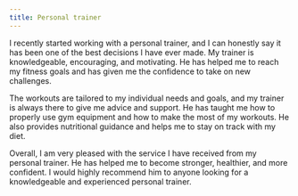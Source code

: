 ```yaml
---
title: Personal trainer
---
```


I recently started working with a personal trainer, and I can honestly say it has been one of the best decisions I have ever made. My trainer is knowledgeable, encouraging, and motivating. He has helped me to reach my fitness goals and has given me the confidence to take on new challenges. 

The workouts are tailored to my individual needs and goals, and my trainer is always there to give me advice and support. He has taught me how to properly use gym equipment and how to make the most of my workouts. He also provides nutritional guidance and helps me to stay on track with my diet. 

Overall, I am very pleased with the service I have received from my personal trainer. He has helped me to become stronger, healthier, and more confident. I would highly recommend him to anyone looking for a knowledgeable and experienced personal trainer.